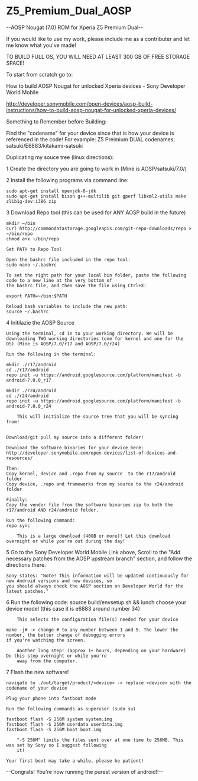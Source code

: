 # Z5_Premium_Dual_AOSP
--AOSP Nougat (7.0) ROM for Xperia Z5 Premium Dual--

If you would like to use my work, please include me as a contributer and let me know what you've made!

TO BUILD FULL OS, YOU WILL NEED AT LEAST 300 GB OF FREE STORAGE SPACE!

To start from scratch go to:

How to build AOSP Nougat for unlocked Xperia devices - Sony Developer World Mobile

http://developer.sonymobile.com/open-devices/aosp-build-instructions/how-to-build-aosp-nougat-for-unlocked-xperia-devices/

Something to Remember before Building:

Find the "codename" for your device since that is how your device is referenced in the code!
	For example: Z5 Preimium DUAL codenames: satsuki/E6883/kitakami-satsuki


Duplicating my souce tree (linux directions):

1 Create the directory you are going to work in (Mine is AOSP/satsuki/7.0/)

2 Install the following programs via command line:

	sudo apt-get install openjdk-8-jdk
	sudo apt-get install bison g++-multilib git gperf libxml2-utils make zlib1g-dev:i386 zip

3 Download Repo tool (this can be used for ANY AOSP build in the future)
	
	mkdir ~/bin
	curl http://commondatastorage.googleapis.com/git-repo-downloads/repo > ~/bin/repo
	chmod a+x ~/bin/repo

	Set PATH to Repo Tool

	Open the bashrc file included in the repo tool:
	sudo nano ~/.bashrc
	
	To set the right path for your local bin folder, paste the following code to a new line at the very bottom of
	the bashrc file, and then save the file using Ctrl+X:
	
	export PATH=~/bin:$PATH

	Reload bash variables to include the new path:
	source ~/.bashrc

4 Initilazie the AOSP Source

	Using the terminal, cd in to your working directory. We will be downloading TWO working directories (one for kernel and one for the OS) (Mine is AOSP/7.0/r17 and AOSP/7.0/r24)
	
	Run the following in the terminal:

	mkdir ./r17/android
	cd ./r17/android
	repo init -u https://android.googlesource.com/platform/manifest -b android-7.0.0_r17

	mkdir ./r24/android
	cd ./r24/android
	repo init -u https://android.googlesource.com/platform/manifest -b android-7.0.0_r24

		This will initialize the source tree that you will be syncing from!


	Download/git pull my source into a different folder!

	Download the software binaries for your device here:
	http://developer.sonymobile.com/open-devices/list-of-devices-and-resources/

	Then:
	Copy kernel, device and .repo from my source  to the r17/android folder	
	Copy device, .repo and frameworks from my source to the r24/android folder

	Finally:
	Copy the vendor file from the software binaries zip to both the r17/android AND r24/android folder.

	Run the following command:
	repo sync

		This is a large download (40GB or more)! Let this download overnight or while you're out during the day!


5 Go to the Sony Developer World Mobile Link above, Scroll to the "Add necessary patches from the AOSP upstream branch" section, and follow the directions there.

	Sony states: "Note! This information will be updated continuously for new Android versions and new devices, so
	you should always check the AOSP section on Developer World for the latest patches."

6 Run the following code:
	source build/envsetup.sh && lunch
		choose your device model (this case it is e6883 around number 34)
		
		This selects the configuration file(s) needed for your device

	make -j# -> change # to any number between 1 and 5. The lower the number, the better change of debugging errors
	if you're watching the screen.
		
		Another long step! (approx 1+ hours, depending on your hardware) Do this step overnight or while you're
		away from the computer.


7 Flash the new software!

	navigate to ./out/target/product/<device> -> replace <device> with the codename of your device

	Plug your phone into fastboot mode

	Run the following commands as superuser (sudo su)

	fastboot flash -S 256M system system.img
	fastboot flash -S 256M userdata userdata.img
	fastboot flash -S 256M boot boot.img

		"-S 256M" limits the files sent over at one time to 256MB. This was set by Sony so I suggest following
		it!

	Your first boot may take a while, please be patient!

--Congrats! You're now running the purest version of android!!--
		
	
